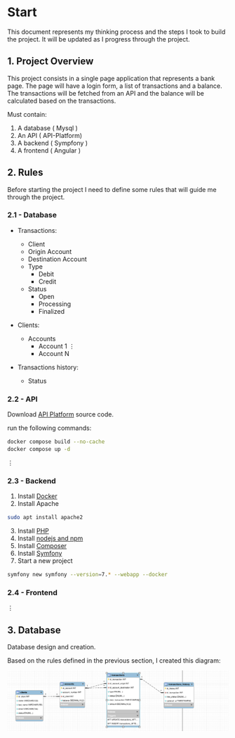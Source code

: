 # Start

This document represents my thinking process and the steps I took to build the project. It will be updated as I progress through the project.

## 1. Project Overview

This project consists in a single page application that represents a bank page. The page will have a login form, a list of transactions and a balance. The transactions will be fetched from an API and the balance will be calculated based on the transactions.

Must contain:
1. A database ( Mysql )
2. An API ( API-Platform)
3. A backend ( Sympfony )
4. A frontend ( Angular )


## 2. Rules

Before starting the project I need to define some rules that will guide me through the project.

### 2.1 - Database
    
- Transactions:
    - Client
    - Origin Account
    - Destination Account
    - Type
        - Debit
        - Credit
    - Status
        - Open
        - Processing
        - Finalized

- Clients:
    - Accounts
        - Account 1
        &vellip;
        - Account N

- Transactions history:
    - Status

### 2.2 - API

Download [API Platform](https://github.com/api-platform/api-platform/releases/tag/v3.2.16) source code.

run the following commands:

```bash
docker compose build --no-cache
docker compose up -d
```

&vellip;

### 2.3 - Backend

1. Install [Docker](https://docs.docker.com/engine/install/ubuntu/)
2. Install Apache
```bash
sudo apt install apache2
```
3. Install [PHP](https://php.watch/articles/php-8.3-install-upgrade-on-debian-ubuntu#php83-ubuntu-quick)
4. Install [nodejs and npm](https://www.digitalocean.com/community/tutorials/how-to-install-node-js-on-ubuntu-20-04)
5. Install [Composer](https://getcomposer.org/download/)
6. Install [Symfony](https://symfony.com/download)
7. Start a new project
```bash
symfony new symfony --version=7.* --webapp --docker 
```

### 2.4 - Frontend

&vellip;

## 3. Database

Database design and creation.

Based on the rules defined in the previous section, I created this diagram:

![Database Diagram](doc_images/database_diagram.png)